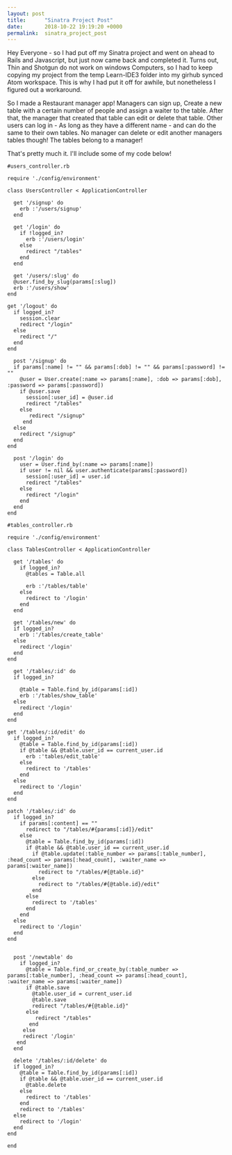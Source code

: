 ```yaml
---
layout: post
title:      "Sinatra Project Post"
date:       2018-10-22 19:19:20 +0000
permalink:  sinatra_project_post
---
```


Hey Everyone - so I had put off my Sinatra project and went on ahead to Rails and Javascript, but just now came back and completed it.  Turns out, Thin and Shotgun do not work on windows Computers, so I had to keep copying my project from the temp Learn-IDE3 folder into my girhub synced Atom workspace.  This is why I had put it off for awhile, but nonetheless I figured out a workaround.  

So I made a Restaurant manager app!  Managers can sign up, Create a new table with a certain number of people and assign a waiter to the table.  After that, the manager that created that table can edit or delete that table.  Other users can log in - As long as they have a different name - and can do the same to their own tables.  No manager can delete or edit another managers tables though!  The tables belong to a manager!

That's pretty much it.  I'll include some of my code below!

```
#users_controller.rb

require './config/environment'

class UsersController < ApplicationController

  get '/signup' do
    erb :'/users/signup'
  end

  get '/login' do
    if !logged_in?
      erb :'/users/login'
    else
      redirect "/tables"
    end
  end

  get '/users/:slug' do
  @user.find_by_slug(params[:slug])
  erb :'/users/show'
end

get '/logout' do
  if logged_in?
    session.clear
    redirect "/login"
  else
    redirect "/"
  end
end

  post '/signup' do
  if params[:name] != "" && params[:dob] != "" && params[:password] != ""
    @user = User.create(:name => params[:name], :dob => params[:dob], :password => params[:password])
    if @user.save
      session[:user_id] = @user.id
      redirect "/tables"
    else
       redirect "/signup"
     end
  else
    redirect "/signup"
  end
end

  post '/login' do
    user = User.find_by(:name => params[:name])
    if user != nil && user.authenticate(params[:password])
      session[:user_id] = user.id
      redirect "/tables"
    else
      redirect "/login"
    end
  end
end
```

```
#tables_controller.rb

require './config/environment'

class TablesController < ApplicationController

  get '/tables' do
    if logged_in?
      @tables = Table.all

      erb :'/tables/table'
    else
      redirect to '/login'
    end
  end

  get '/tables/new' do
  if logged_in?
    erb :'/tables/create_table'
  else
    redirect '/login'
  end
end

  get '/tables/:id' do
  if logged_in?

    @table = Table.find_by_id(params[:id])
    erb :'/tables/show_table'
  else
    redirect '/login'
  end
end

get '/tables/:id/edit' do
  if logged_in?
    @table = Table.find_by_id(params[:id])
    if @table && @table.user_id == current_user.id
      erb :'tables/edit_table'
    else
      redirect to '/tables'
    end
  else
    redirect to '/login'
  end
end

patch '/tables/:id' do
  if logged_in?
    if params[:content] == ""
      redirect to "/tables/#{params[:id]}/edit"
    else
      @table = Table.find_by_id(params[:id])
      if @table && @table.user_id == current_user.id
        if @table.update(:table_number => params[:table_number], :head_count => params[:head_count], :waiter_name => params[:waiter_name])
          redirect to "/tables/#{@table.id}"
        else
          redirect to "/tables/#{@table.id}/edit"
        end
      else
        redirect to '/tables'
      end
    end
  else
    redirect to '/login'
  end
end


  post '/newtable' do
    if logged_in?
      @table = Table.find_or_create_by(:table_number => params[:table_number], :head_count => params[:head_count], :waiter_name => params[:waiter_name])
      if @table.save
        @table.user_id = current_user.id
        @table.save
        redirect "/tables/#{@table.id}"
      else
         redirect "/tables"
       end
     else
     redirect '/login'
   end
  end

  delete '/tables/:id/delete' do
  if logged_in?
    @table = Table.find_by_id(params[:id])
    if @table && @table.user_id == current_user.id
      @table.delete
    else
      redirect to '/tables'
    end
    redirect to '/tables'
  else
    redirect to '/login'
  end
end

end

```


